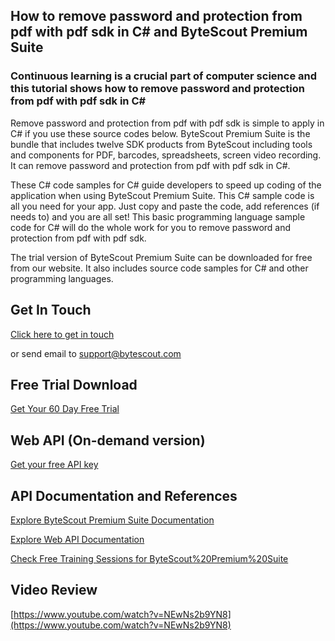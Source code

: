 ## How to remove password and protection from pdf with pdf sdk in C# and ByteScout Premium Suite

### Continuous learning is a crucial part of computer science and this tutorial shows how to remove password and protection from pdf with pdf sdk in C#

Remove password and protection from pdf with pdf sdk is simple to apply in C# if you use these source codes below. ByteScout Premium Suite is the bundle that includes twelve SDK products from ByteScout including tools and components for PDF, barcodes, spreadsheets, screen video recording. It can remove password and protection from pdf with pdf sdk in C#.

 These C# code samples for C# guide developers to speed up coding of the application when using ByteScout Premium Suite. This C# sample code is all you need for your app. Just copy and paste the code, add references (if needs to) and you are all set! This basic programming language sample code for C# will do the whole work for you to remove password and protection from pdf with pdf sdk.

The trial version of ByteScout Premium Suite can be downloaded for free from our website. It also includes source code samples for C# and other programming languages.

## Get In Touch

[Click here to get in touch](https://bytescout.zendesk.com/hc/en-us/requests/new?subject=ByteScout%20Premium%20Suite%20Question)

or send email to [support@bytescout.com](mailto:support@bytescout.com?subject=ByteScout%20Premium%20Suite%20Question) 

## Free Trial Download

[Get Your 60 Day Free Trial](https://bytescout.com/download/web-installer?utm_source=github-readme)

## Web API (On-demand version)

[Get your free API key](https://pdf.co/documentation/api?utm_source=github-readme)

## API Documentation and References

[Explore ByteScout Premium Suite Documentation](https://bytescout.com/documentation/index.html?utm_source=github-readme)

[Explore Web API Documentation](https://pdf.co/documentation/api?utm_source=github-readme)

[Check Free Training Sessions for ByteScout%20Premium%20Suite](https://academy.bytescout.com/)

## Video Review

[https://www.youtube.com/watch?v=NEwNs2b9YN8](https://www.youtube.com/watch?v=NEwNs2b9YN8)